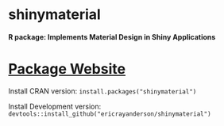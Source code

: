 
# shinymaterial
#### R package: Implements Material Design in Shiny Applications
[Package Website](https://ericrayanderson.github.io/shinymaterial/)
===================================================================
Install CRAN version:        `install.packages("shinymaterial")`

Install Development version: `devtools::install_github("ericrayanderson/shinymaterial")`
